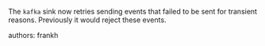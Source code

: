 The `kafka` sink now retries sending events that failed to be sent for transient reasons. Previously
it would reject these events.

authors: frankh
